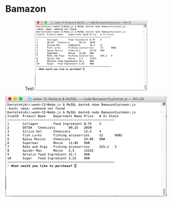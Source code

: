 # Bamazon

<p align="center">
  Test
  <img src="img/c001.png" width="350"/>
  
</p>

![Alt text](img/c001.png?raw=true "custmoer001")